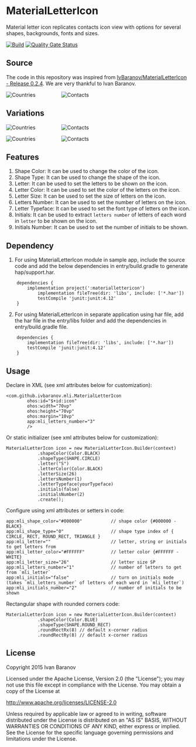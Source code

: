 # MaterialLetterIcon
Material letter icon replicates contacts icon view with options for several shapes, backgrounds, fonts and sizes.

[![Build](https://github.com/applibgroup/MaterialLetterIcon/actions/workflows/main.yml/badge.svg)](https://github.com/applibgroup/MaterialLetterIcon/actions/workflows/main.yml)
[![Quality Gate Status](https://sonarcloud.io/api/project_badges/measure?project=applibgroup_MaterialLetterIcon&metric=alert_status)](https://sonarcloud.io/dashboard?id=applibgroup_MaterialLetterIcon)

## Source
The code in this repository was inspired from [IvBaranov/MaterialLetterIcon - Release 0.2.4](https://github.com/IvBaranov/MaterialLetterIcon). 
We are very thankful to Ivan Baranov. 

![Countries](images/countries.png)
&nbsp;&nbsp;&nbsp;&nbsp;&nbsp;&nbsp;&nbsp;&nbsp;&nbsp;&nbsp;&nbsp;&nbsp;&nbsp;&nbsp;&nbsp;&nbsp;
![Contacts](images/contacts.png)

## Variations

![Countries](images/contacts_rect_two.png)
&nbsp;&nbsp;&nbsp;&nbsp;&nbsp;&nbsp;&nbsp;&nbsp;&nbsp;&nbsp;&nbsp;&nbsp;&nbsp;&nbsp;&nbsp;&nbsp;
![Contacts](images/countries_circle_two.png)


![Countries](images/countries_rect_three.png)
&nbsp;&nbsp;&nbsp;&nbsp;&nbsp;&nbsp;&nbsp;&nbsp;&nbsp;&nbsp;&nbsp;&nbsp;&nbsp;&nbsp;&nbsp;&nbsp;
![Contacts](images/countries_triangle_one.png)


## Features
1. Shape Color: It can be used to change the color of the icon.
2. Shape Type: It can be used to change the shape of the icon.
3. Letter: It can be used to set the letters to be shown on the icon.
4. Letter Color: It can be used to set the color of the letters on the icon.
5. Letter Size: It can be used to set the size of letters on the icon.
6. Letters Number: It can be used to set the number of letters on the icon.
7. Letter Typeface: It can be used to set the font type of letters on the icon.
8. Initials: It can be used to extract `letters number` of letters of each word in `letter` to be shown on the icon.
9. Initials Number: It can be used to set the number of initials to be shown.

## Dependency
1. For using MaterialLetterIcon module in sample app, include the source code and add the below dependencies in entry/build.gradle to generate hap/support.har.
```
	dependencies {
		implementation project(':materiallettericon')
        	implementation fileTree(dir: 'libs', include: ['*.har'])
        	testCompile 'junit:junit:4.12'
	}
```
2. For using MaterialLetterIcon in separate application using har file, add the har file in the entry/libs folder and add the dependencies in entry/build.gradle file.
```
	dependencies {
		implementation fileTree(dir: 'libs', include: ['*.har'])
		testCompile 'junit:junit:4.12'
	}

```
## Usage
Declare in XML (see xml attributes below for customization):

```
<com.github.ivbaranov.mli.MaterialLetterIcon 
        ohos:id="$+id:icon"
        ohos:width="70vp"
        ohos:height="70vp"
        ohos:margin="10vp"
        app:mli_letters_number="3"
        />
```

Or static initializer (see xml attributes below for customization):

```
MaterialLetterIcon icon = new MaterialLetterIcon.Builder(context) 
            .shapeColor(Color.BLACK)
            .shapeType(SHAPE.CIRCLE)
            .letter("S")
            .letterColor(Color.BLACK)
            .letterSize(26)
            .lettersNumber(1)
            .letterTypeface(yourTypeface)
            .initials(false)
            .initialsNumber(2)
            .create();
```

Configure using xml attributes or setters in code:
```
app:mli_shape_color="#000000"           // shape color {#000000 - BLACK} 
app:mli_shape_type="0"                  // shape type index of { CIRCLE, RECT, ROUND_RECT, TRIANGLE }
app:mli_letter=""                       // letter, string or initials to get letters from
app:mli_letter_color="#FFFFFF"          // letter color {#FFFFFF - WHITE}
app:mli_letter_size="26"                // letter size SP
app:mli_letters_number="1"              // number of letters to get from `mli_letter`
app:mli_initials="false"                // turn on initials mode (takes `mli_letters_number` of letters of each word in `mli_letter`)
app:mli_initials_number="2"             // number of initials to be shown
```

Rectangular shape with rounded corners code:
```
MaterialLetterIcon icon = new MaterialLetterIcon.Builder(context) 
            .shapeColor(Color.BLUE)
            .shapeType(SHAPE.ROUND_RECT)
            .roundRectRx(8) // default x-corner radius
            .roundRectRy(8) // default x-corner radius
```
## License
Copyright 2015 Ivan Baranov

Licensed under the Apache License, Version 2.0 (the "License");
you may not use this file except in compliance with the License.
You may obtain a copy of the License at

   http://www.apache.org/licenses/LICENSE-2.0

Unless required by applicable law or agreed to in writing, software
distributed under the License is distributed on an "AS IS" BASIS,
WITHOUT WARRANTIES OR CONDITIONS OF ANY KIND, either express or implied.
See the License for the specific language governing permissions and
limitations under the License.
